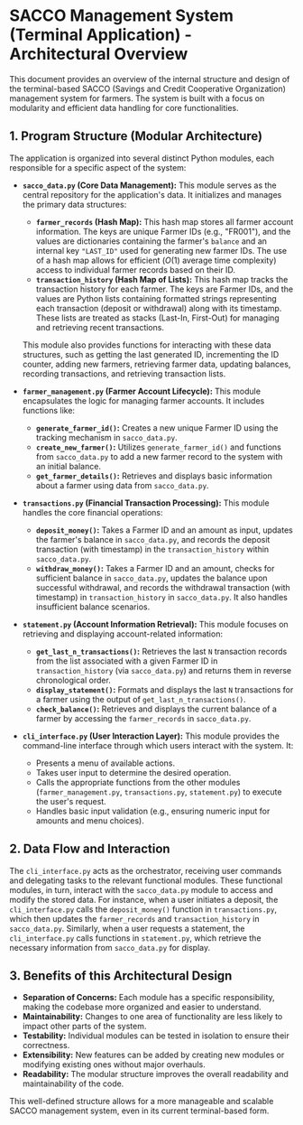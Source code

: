 # SACCO Management System (Terminal Application) - Architectural Overview

This document provides an overview of the internal structure and design of the terminal-based SACCO (Savings and Credit Cooperative Organization) management system for farmers. The system is built with a focus on modularity and efficient data handling for core functionalities.

## 1. Program Structure (Modular Architecture)

The application is organized into several distinct Python modules, each responsible for a specific aspect of the system:

* **`sacco_data.py` (Core Data Management):** This module serves as the central repository for the application's data. It initializes and manages the primary data structures:
    * **`farmer_records` (Hash Map):** This hash map stores all farmer account information. The keys are unique Farmer IDs (e.g., "FR001"), and the values are dictionaries containing the farmer's `balance` and an internal key `"LAST_ID"` used for generating new farmer IDs. The use of a hash map allows for efficient ($O(1)$ average time complexity) access to individual farmer records based on their ID.
    * **`transaction_history` (Hash Map of Lists):** This hash map tracks the transaction history for each farmer. The keys are Farmer IDs, and the values are Python lists containing formatted strings representing each transaction (deposit or withdrawal) along with its timestamp. These lists are treated as stacks (Last-In, First-Out) for managing and retrieving recent transactions.

    This module also provides functions for interacting with these data structures, such as getting the last generated ID, incrementing the ID counter, adding new farmers, retrieving farmer data, updating balances, recording transactions, and retrieving transaction lists.

* **`farmer_management.py` (Farmer Account Lifecycle):** This module encapsulates the logic for managing farmer accounts. It includes functions like:
    * **`generate_farmer_id()`:** Creates a new unique Farmer ID using the tracking mechanism in `sacco_data.py`.
    * **`create_new_farmer()`:** Utilizes `generate_farmer_id()` and functions from `sacco_data.py` to add a new farmer record to the system with an initial balance.
    * **`get_farmer_details()`:** Retrieves and displays basic information about a farmer using data from `sacco_data.py`.

* **`transactions.py` (Financial Transaction Processing):** This module handles the core financial operations:
    * **`deposit_money()`:** Takes a Farmer ID and an amount as input, updates the farmer's balance in `sacco_data.py`, and records the deposit transaction (with timestamp) in the `transaction_history` within `sacco_data.py`.
    * **`withdraw_money()`:** Takes a Farmer ID and an amount, checks for sufficient balance in `sacco_data.py`, updates the balance upon successful withdrawal, and records the withdrawal transaction (with timestamp) in `transaction_history` in `sacco_data.py`. It also handles insufficient balance scenarios.

* **`statement.py` (Account Information Retrieval):** This module focuses on retrieving and displaying account-related information:
    * **`get_last_n_transactions()`:** Retrieves the last `N` transaction records from the list associated with a given Farmer ID in `transaction_history` (via `sacco_data.py`) and returns them in reverse chronological order.
    * **`display_statement()`:** Formats and displays the last `N` transactions for a farmer using the output of `get_last_n_transactions()`.
    * **`check_balance()`:** Retrieves and displays the current balance of a farmer by accessing the `farmer_records` in `sacco_data.py`.

* **`cli_interface.py` (User Interaction Layer):** This module provides the command-line interface through which users interact with the system. It:
    * Presents a menu of available actions.
    * Takes user input to determine the desired operation.
    * Calls the appropriate functions from the other modules (`farmer_management.py`, `transactions.py`, `statement.py`) to execute the user's request.
    * Handles basic input validation (e.g., ensuring numeric input for amounts and menu choices).

## 2. Data Flow and Interaction

The `cli_interface.py` acts as the orchestrator, receiving user commands and delegating tasks to the relevant functional modules. These functional modules, in turn, interact with the `sacco_data.py` module to access and modify the stored data. For instance, when a user initiates a deposit, the `cli_interface.py` calls the `deposit_money()` function in `transactions.py`, which then updates the `farmer_records` and `transaction_history` in `sacco_data.py`. Similarly, when a user requests a statement, the `cli_interface.py` calls functions in `statement.py`, which retrieve the necessary information from `sacco_data.py` for display.

## 3. Benefits of this Architectural Design

* **Separation of Concerns:** Each module has a specific responsibility, making the codebase more organized and easier to understand.
* **Maintainability:** Changes to one area of functionality are less likely to impact other parts of the system.
* **Testability:** Individual modules can be tested in isolation to ensure their correctness.
* **Extensibility:** New features can be added by creating new modules or modifying existing ones without major overhauls.
* **Readability:** The modular structure improves the overall readability and maintainability of the code.

This well-defined structure allows for a more manageable and scalable SACCO management system, even in its current terminal-based form.